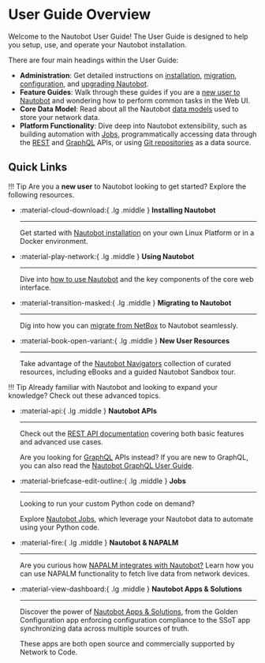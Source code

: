 # User Guide Overview

Welcome to the Nautobot User Guide! The User Guide is designed to help you setup, use, and operate your Nautobot installation.

There are four main headings within the User Guide:

- **Administration**: Get detailed instructions on [installation](./administration/installation/index.md), [migration](./administration/migration/migrating-from-netbox.md), [configuration](./administration/configuration/index.md), and [upgrading Nautobot](./administration/upgrading/upgrading.md).
- **Feature Guides**: Walk through these guides if you are a [new user to Nautobot](./feature-guides/getting-started/index.md) and wondering how to perform common tasks in the Web UI.
- **Core Data Model**: Read about all the Nautobot [data models](./core-data-model/overview.md) used to store your network data.
- **Platform Functionality**: Dive deep into Nautobot extensibility, such as building automation with [Jobs](./platform-functionality/jobs/index.md), programmatically accessing data through the [REST](./platform-functionality/rest-api/overview.md) and [GraphQL](./platform-functionality/graphql.md) APIs, or using [Git repositories](./platform-functionality/gitrepository.md) as a data source.

## Quick Links

!!! Tip
    Are you a **new user** to Nautobot looking to get started? Explore the following resources.
<!-- pyml disable-num-lines 25 no-inline-html -->
<div class="grid cards" markdown>

- :material-cloud-download:{ .lg .middle } **Installing Nautobot**

    ---
    Get started with [Nautobot installation](./administration/installation/index.md) on your own Linux Platform or in a Docker environment.

- :material-play-network:{ .lg .middle } **Using Nautobot**

    ---
    Dive into [how to use Nautobot](./feature-guides/getting-started/index.md) and the key components of the core web interface.

- :material-transition-masked:{ .lg .middle } **Migrating to Nautobot**

    ---
    Dig into how you can [migrate from NetBox](./administration/migration/migrating-from-netbox.md) to Nautobot seamlessly.

- :material-book-open-variant:{ .lg .middle } **New User Resources**

    ---
    Take advantage of the [Nautobot Navigators](https://go.networktocode.com/nautobot-navigators-collection) collection of curated resources, including eBooks and a guided Nautobot Sandbox tour.

</div>

!!! Tip
    Already familiar with Nautobot and looking to expand your knowledge? Check out these advanced topics.
<!-- pyml disable-num-lines 23 no-inline-html -->
<div class="grid cards" markdown>

- :material-api:{ .lg .middle } **Nautobot APIs**

    ---
    Check out the [REST API documentation](./platform-functionality/rest-api/overview.md) covering both basic features and advanced use cases.

    Are you looking for [GraphQL](./platform-functionality/graphql.md) APIs instead? If you are new to GraphQL, you can also read the [Nautobot GraphQL User Guide](./platform-functionality/graphql.md).

- :material-briefcase-edit-outline:{ .lg .middle } **Jobs**

    ---
    Looking to run your custom Python code on demand?

    Explore [Nautobot Jobs](./platform-functionality/jobs/index.md), which leverage your Nautobot data to automate using your Python code.

- :material-fire:{ .lg .middle } **Nautobot & NAPALM**

    ---
    Are you curious how [NAPALM integrates with Nautobot?](./platform-functionality/napalm.md) Learn how you can use NAPALM functionality to fetch live data from network devices.

- :material-view-dashboard:{ .lg .middle } **Nautobot Apps & Solutions**

    ---
    Discover the power of [Nautobot Apps & Solutions](https://networktocode.com/nautobot/nautobot-apps/), from the Golden Configuration app enforcing configuration compliance to the SSoT app synchronizing data across multiple sources of truth.

    These apps are both open source and commercially supported by Network to Code.

</div>
